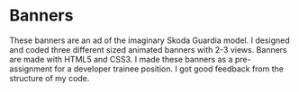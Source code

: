 # Banners
These banners are an ad of the imaginary Skoda Guardia model. I designed and coded three different sized animated banners with 2-3 views. Banners are made with HTML5 and CSS3. I made these banners as a pre-assignment for a developer trainee position. I got good feedback from the structure of my code.
